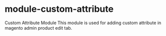 # module-custom-attribute
Custom Attribute Module
This module is used for adding custom attribute in magento admin product edit tab.
